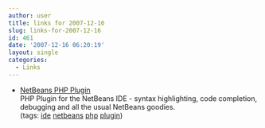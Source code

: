 ```yaml
---
author: user
title: links for 2007-12-16
slug: links-for-2007-12-16
id: 461
date: '2007-12-16 06:20:19'
layout: single
categories:
  - Links
---
```


*   [NetBeans PHP Plugin](http://php.netbeans.org/)  
    PHP Plugin for the NetBeans IDE - syntax highlighting, code completion, debugging and all the usual NetBeans goodies.  
    (tags: [ide](http://del.icio.us/superpat/ide) [netbeans](http://del.icio.us/superpat/netbeans) [php](http://del.icio.us/superpat/php) [plugin](http://del.icio.us/superpat/plugin))  
